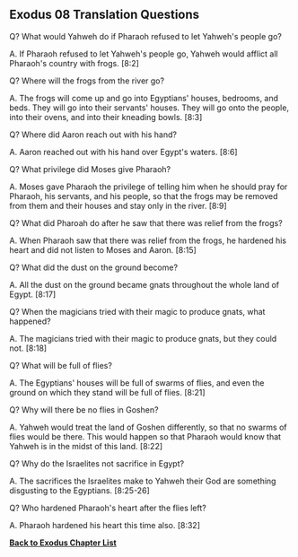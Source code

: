 ## Exodus 08 Translation Questions ##

Q? What would Yahweh do if Pharaoh refused to let Yahweh's people go?

A. If Pharaoh refused to let Yahweh's people go, Yahweh would afflict all Pharaoh's country with frogs. [8:2]

Q? Where will the frogs from the river go?

A. The frogs will come up and go into Egyptians' houses, bedrooms, and beds. They will go into their servants' houses. They will go onto the people, into their ovens, and into their kneading bowls. [8:3]

Q? Where did Aaron reach out with his hand?

A. Aaron reached out with his hand over Egypt's waters. [8:6]

Q? What privilege did Moses give Pharaoh?

A. Moses gave Pharaoh the privilege of telling him when he should pray for Pharaoh, his servants, and his people, so that the frogs may be removed from them and their houses and stay only in the river. [8:9]

Q? What did Pharoah do after he saw that there was relief from the frogs?

A. When Pharaoh saw that there was relief from the frogs, he hardened his heart and did not listen to Moses and Aaron. [8:15]

Q? What did the dust on the ground become?

A. All the dust on the ground became gnats throughout the whole land of Egypt. [8:17]

Q? When the magicians tried with their magic to produce gnats, what happened?

A. The magicians tried with their magic to produce gnats, but they could not. [8:18]

Q? What will be full of flies?

A. The Egyptians' houses will be full of swarms of flies, and even the ground on which they stand will be full of flies. [8:21]

Q? Why will there be no flies in Goshen?

A. Yahweh would treat the land of Goshen differently, so that no swarms of flies would be there. This would happen so that Pharaoh would know that Yahweh is in the midst of this land. [8:22]

Q? Why do the Israelites not sacrifice in Egypt?

A. The sacrifices the Israelites make to Yahweh their God are something disgusting to the Egyptians. [8:25-26]

Q? Who hardened Pharaoh's heart after the flies left?

A. Pharaoh hardened his heart this time also. [8:32]

__[Back to Exodus Chapter List](./)__

